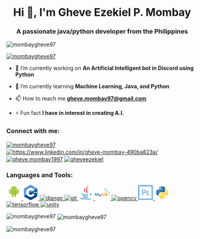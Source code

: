 <h1 align="center">Hi 👋, I'm Gheve Ezekiel P. Mombay</h1>
<h3 align="center">A passionate java/python developer from the Philippines</h3>

<p align="left"> <img src="https://komarev.com/ghpvc/?username=mombaygheve97&label=Profile%20views&color=0e75b6&style=flat" alt="mombaygheve97" /> </p>

<p align="left"> <a href="https://github.com/ryo-ma/github-profile-trophy"><img src="https://github-profile-trophy.vercel.app/?username=mombaygheve97" alt="mombaygheve97" /></a> </p>

- 🔭 I’m currently working on **An Artificial Intelligent bot in Discord using Python**

- 🌱 I’m currently learning **Machine Learning, Java, and Python**

- 📫 How to reach me **gheve.mombay97@gmail.com**

- ⚡ Fun fact **I have in interest in creating A.I.**

<h3 align="left">Connect with me:</h3>
<p align="left">
<a href="https://twitter.com/mombaygheve97" target="blank"><img align="center" src="https://raw.githubusercontent.com/rahuldkjain/github-profile-readme-generator/master/src/images/icons/Social/twitter.svg" alt="mombaygheve97" height="30" width="40" /></a>
<a href="https://linkedin.com/in/https://www.linkedin.com/in/gheve-mombay-490ba823a/" target="blank"><img align="center" src="https://raw.githubusercontent.com/rahuldkjain/github-profile-readme-generator/master/src/images/icons/Social/linked-in-alt.svg" alt="https://www.linkedin.com/in/gheve-mombay-490ba823a/" height="30" width="40" /></a>
<a href="https://fb.com/gheve.mombay1997" target="blank"><img align="center" src="https://raw.githubusercontent.com/rahuldkjain/github-profile-readme-generator/master/src/images/icons/Social/facebook.svg" alt="gheve.mombay1997" height="30" width="40" /></a>
<a href="https://instagram.com/gheveezekiel" target="blank"><img align="center" src="https://raw.githubusercontent.com/rahuldkjain/github-profile-readme-generator/master/src/images/icons/Social/instagram.svg" alt="gheveezekiel" height="30" width="40" /></a>
</p>

<h3 align="left">Languages and Tools:</h3>
<p align="left"> <a href="https://developer.android.com" target="_blank" rel="noreferrer"> <img src="https://raw.githubusercontent.com/devicons/devicon/master/icons/android/android-original-wordmark.svg" alt="android" width="40" height="40"/> </a> <a href="https://www.w3schools.com/cpp/" target="_blank" rel="noreferrer"> <img src="https://raw.githubusercontent.com/devicons/devicon/master/icons/cplusplus/cplusplus-original.svg" alt="cplusplus" width="40" height="40"/> </a> <a href="https://www.djangoproject.com/" target="_blank" rel="noreferrer"> <img src="https://cdn.worldvectorlogo.com/logos/django.svg" alt="django" width="40" height="40"/> </a> <a href="https://git-scm.com/" target="_blank" rel="noreferrer"> <img src="https://www.vectorlogo.zone/logos/git-scm/git-scm-icon.svg" alt="git" width="40" height="40"/> </a> <a href="https://www.java.com" target="_blank" rel="noreferrer"> <img src="https://raw.githubusercontent.com/devicons/devicon/master/icons/java/java-original.svg" alt="java" width="40" height="40"/> </a> <a href="https://www.mysql.com/" target="_blank" rel="noreferrer"> <img src="https://raw.githubusercontent.com/devicons/devicon/master/icons/mysql/mysql-original-wordmark.svg" alt="mysql" width="40" height="40"/> </a> <a href="https://opencv.org/" target="_blank" rel="noreferrer"> <img src="https://www.vectorlogo.zone/logos/opencv/opencv-icon.svg" alt="opencv" width="40" height="40"/> </a> <a href="https://www.photoshop.com/en" target="_blank" rel="noreferrer"> <img src="https://raw.githubusercontent.com/devicons/devicon/master/icons/photoshop/photoshop-line.svg" alt="photoshop" width="40" height="40"/> </a> <a href="https://www.python.org" target="_blank" rel="noreferrer"> <img src="https://raw.githubusercontent.com/devicons/devicon/master/icons/python/python-original.svg" alt="python" width="40" height="40"/> </a> <a href="https://www.tensorflow.org" target="_blank" rel="noreferrer"> <img src="https://www.vectorlogo.zone/logos/tensorflow/tensorflow-icon.svg" alt="tensorflow" width="40" height="40"/> </a> <a href="https://unity.com/" target="_blank" rel="noreferrer"> <img src="https://www.vectorlogo.zone/logos/unity3d/unity3d-icon.svg" alt="unity" width="40" height="40"/> </a> </p>

<p><img align="left" src="https://github-readme-stats.vercel.app/api/top-langs?username=mombaygheve97&show_icons=true&locale=en&layout=compact" alt="mombaygheve97" /></p>

<p>&nbsp;<img align="center" src="https://github-readme-stats.vercel.app/api?username=mombaygheve97&show_icons=true&locale=en" alt="mombaygheve97" /></p>

<p><img align="center" src="https://github-readme-streak-stats.herokuapp.com/?user=mombaygheve97&" alt="mombaygheve97" /></p>

